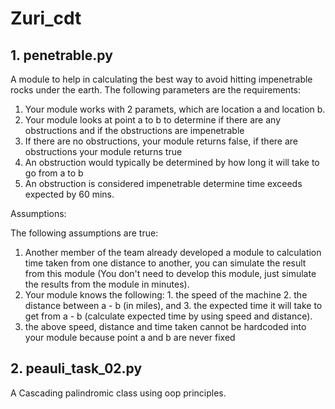 # Zuri_cdt
## 1. penetrable.py
A module  to help in calculating the best way to avoid hitting impenetrable rocks under the earth. The following parameters are the requirements:

1. Your module works with 2 paramets, which are location a and location b. 
2. Your module looks at point a to b to determine if there are any obstructions and if the obstructions are impenetrable 
3. If there are no obstructions, your module returns false, if there are obstructions your module returns true
4. An obstruction would typically be determined by how long it will take to go from a to b
5. An obstruction is considered impenetrable determine time exceeds expected by 60 mins.

Assumptions:

The following assumptions are true:

1. Another member of the team already developed a module to calculation time taken from one distance to another, you can simulate the result from this module (You don't need to develop this module, just simulate the results from the module in minutes).
2. Your module knows the following: 1. the speed of the machine 2. the distance between a - b (in miles), and 3. the expected time it will take to get from a - b (calculate expected time by using speed and distance). 
3. the above speed, distance and time taken cannot be hardcoded into your module because point a and b are never fixed

## 2. peauli_task_02.py
A Cascading palindromic class using oop principles.
